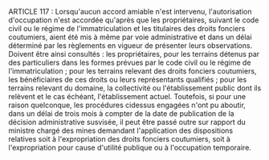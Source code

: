 ARTICLE 117 : Lorsqu'aucun accord amiable n'est intervenu,
l'autorisation d'occupation n'est accordée qu'après que les
propriétaires, suivant le code civil ou le régime de l'immatriculation
et les titulaires des droits fonciers coutumiers, aient été mis à même
par voie administrative et dans un délai déterminé par les règlements en
vigueur de présenter leurs observations.
Doivent être ainsi consultés :
les propriétaires, pour les terrains détenus par des particuliers dans
les formes prévues par le code civil ou le régime de l'immatriculation
;
pour les terrains relevant des droits fonciers coutumiers, les
bénéficiaires de ces droits ou leurs représentants qualifiés ;
pour les terrains relevant du domaine, la collectivité ou
l'établissement public dont ils relèvent et le cas échéant,
l'établissement actuel.
Toutefois, si pour une raison quelconque, les procédures cidessus
engagées n'ont pu aboutir, dans un délai de trois mois à compter de la
date de publication de la décision administrative susvisée, il peut être
passé outre sur rapport du ministre chargé des mines demandant
l'application des dispositions relatives soit à l'expropriation des
droits fonciers coutumiers, soit à l'expropriation pour cause d'utilité
publique ou à l'occupation temporaire.
